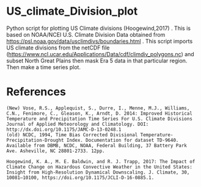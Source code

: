 # US_climate_Division_plot
Python script for plotting US Climate divisions (Hoogewind,2017) . This is based on NOAA/NCEI U.S. Climate Division Data obtained from https://psl.noaa.gov/data/usclimdivs/boundaries.html . This script imports US climate divisions from the netCDF file (https://www.ncl.ucar.edu/Applications/Data/cdf/climdiv_polygons.nc) and subset North Great Plains then mask Era 5 data in that particular region. Then make a time series plot.



# References

    (New) Vose, R.S., Applequist, S., Durre, I., Menne, M.J., Williams, C.N., Fenimore, C., Gleason, K., Arndt, D. 2014: Improved Historical Temperature and Precipitation Time Series For U.S. Climate Divisions Journal of Applied Meteorology and Climatology. DOI: http://dx.doi.org/10.1175/JAMC-D-13-0248.1
    (old) NCDC, 1994, Time Bias Corrected Divisional Temperature-Precipitation-Drought Index. Documentation for dataset TD-9640. Available from DBMB, NCDC, NOAA, Federal Building, 37 Battery Park Ave. Asheville, NC 28801-2733. 12pp.

    Hoogewind, K. A., M. E. Baldwin, and R. J. Trapp, 2017: The Impact of Climate Change on Hazardous Convective Weather in the United States: Insight from High-Resolution Dynamical Downscaling. J. Climate, 30, 10081–10100, https://doi.org/10.1175/JCLI-D-16-0885.1.
    
